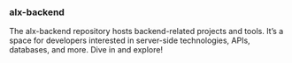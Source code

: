 ### alx-backend

The alx-backend repository hosts backend-related projects and tools. It’s a space for developers interested in server-side technologies, APIs, databases, and more. Dive in and explore!